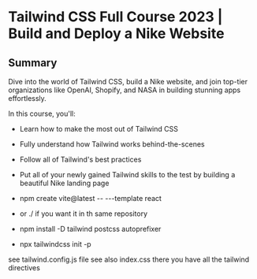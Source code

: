 # Tailwind CSS Full Course 2023 | Build and Deploy a Nike Website

## Summary
Dive into the world of Tailwind CSS, build a Nike website, and join top-tier organizations like OpenAI, Shopify, and NASA in building stunning apps effortlessly.

In this course, you'll:
- Learn how to make the most out of Tailwind CSS
- Fully understand how Tailwind works behind-the-scenes
- Follow all of Tailwind's best practices
- Put all of your newly gained Tailwind skills to the test by building a beautiful Nike landing page
  
- npm create vite@latest <project-name> -- ---template react
- or ./ if you want it in th same repository
- npm install -D tailwind postcss autoprefixer
- npx tailwindcss init -p

see tailwind.config.js file
see also index.css there you have all the tailwind directives
